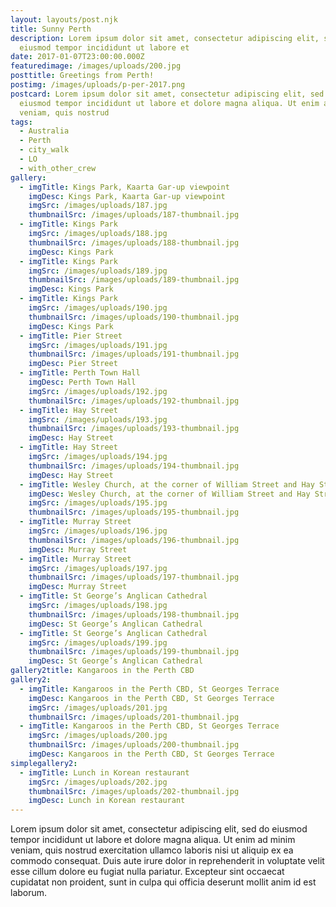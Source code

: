 ```yaml
---
layout: layouts/post.njk
title: Sunny Perth
description: Lorem ipsum dolor sit amet, consectetur adipiscing elit, sed do
  eiusmod tempor incididunt ut labore et
date: 2017-01-07T23:00:00.000Z
featuredimage: /images/uploads/200.jpg
posttitle: Greetings from Perth!
postimg: /images/uploads/p-per-2017.png
postcard: Lorem ipsum dolor sit amet, consectetur adipiscing elit, sed do
  eiusmod tempor incididunt ut labore et dolore magna aliqua. Ut enim ad minim
  veniam, quis nostrud
tags:
  - Australia
  - Perth
  - city_walk
  - LO
  - with_other_crew
gallery:
  - imgTitle: Kings Park, Kaarta Gar-up viewpoint
    imgDesc: Kings Park, Kaarta Gar-up viewpoint
    imgSrc: /images/uploads/187.jpg
    thumbnailSrc: /images/uploads/187-thumbnail.jpg
  - imgTitle: Kings Park
    imgSrc: /images/uploads/188.jpg
    thumbnailSrc: /images/uploads/188-thumbnail.jpg
    imgDesc: Kings Park
  - imgTitle: Kings Park
    imgSrc: /images/uploads/189.jpg
    thumbnailSrc: /images/uploads/189-thumbnail.jpg
    imgDesc: Kings Park
  - imgTitle: Kings Park
    imgSrc: /images/uploads/190.jpg
    thumbnailSrc: /images/uploads/190-thumbnail.jpg
    imgDesc: Kings Park
  - imgTitle: Pier Street
    imgSrc: /images/uploads/191.jpg
    thumbnailSrc: /images/uploads/191-thumbnail.jpg
    imgDesc: Pier Street
  - imgTitle: Perth Town Hall
    imgDesc: Perth Town Hall
    imgSrc: /images/uploads/192.jpg
    thumbnailSrc: /images/uploads/192-thumbnail.jpg
  - imgTitle: Hay Street
    imgSrc: /images/uploads/193.jpg
    thumbnailSrc: /images/uploads/193-thumbnail.jpg
    imgDesc: Hay Street
  - imgTitle: Hay Street
    imgSrc: /images/uploads/194.jpg
    thumbnailSrc: /images/uploads/194-thumbnail.jpg
    imgDesc: Hay Street
  - imgTitle: Wesley Church, at the corner of William Street and Hay Street
    imgDesc: Wesley Church, at the corner of William Street and Hay Street
    imgSrc: /images/uploads/195.jpg
    thumbnailSrc: /images/uploads/195-thumbnail.jpg
  - imgTitle: Murray Street
    imgSrc: /images/uploads/196.jpg
    thumbnailSrc: /images/uploads/196-thumbnail.jpg
    imgDesc: Murray Street
  - imgTitle: Murray Street
    imgSrc: /images/uploads/197.jpg
    thumbnailSrc: /images/uploads/197-thumbnail.jpg
    imgDesc: Murray Street
  - imgTitle: St George’s Anglican Cathedral
    imgSrc: /images/uploads/198.jpg
    thumbnailSrc: /images/uploads/198-thumbnail.jpg
    imgDesc: St George’s Anglican Cathedral
  - imgTitle: St George’s Anglican Cathedral
    imgSrc: /images/uploads/199.jpg
    thumbnailSrc: /images/uploads/199-thumbnail.jpg
    imgDesc: St George’s Anglican Cathedral
gallery2title: Kangaroos in the Perth CBD
gallery2:
  - imgTitle: Kangaroos in the Perth CBD, St Georges Terrace
    imgDesc: Kangaroos in the Perth CBD, St Georges Terrace
    imgSrc: /images/uploads/201.jpg
    thumbnailSrc: /images/uploads/201-thumbnail.jpg
  - imgTitle: Kangaroos in the Perth CBD, St Georges Terrace
    imgSrc: /images/uploads/200.jpg
    thumbnailSrc: /images/uploads/200-thumbnail.jpg
    imgDesc: Kangaroos in the Perth CBD, St Georges Terrace
simplegallery2:
  - imgTitle: Lunch in Korean restaurant
    imgSrc: /images/uploads/202.jpg
    thumbnailSrc: /images/uploads/202-thumbnail.jpg
    imgDesc: Lunch in Korean restaurant
---
```

<!--StartFragment-->

Lorem ipsum dolor sit amet, consectetur adipiscing elit, sed do eiusmod tempor incididunt ut labore et dolore magna aliqua. Ut enim ad minim veniam, quis nostrud exercitation ullamco laboris nisi ut aliquip ex ea commodo consequat. Duis aute irure dolor in reprehenderit in voluptate velit esse cillum dolore eu fugiat nulla pariatur. Excepteur sint occaecat cupidatat non proident, sunt in culpa qui officia deserunt mollit anim id est laborum.

<!--EndFragment-->